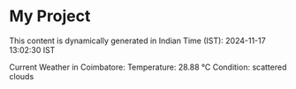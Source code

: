# My Project

This content is dynamically generated in Indian Time (IST): 2024-11-17 13:02:30 IST


Current Weather in Coimbatore:
Temperature: 28.88 °C
Condition: scattered clouds
